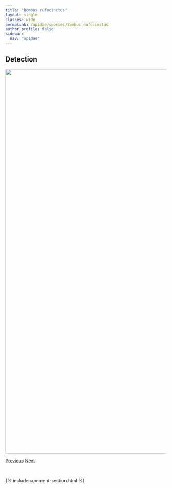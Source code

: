 ```yaml
---
title: "Bombus rufocinctus"
layout: single
classes: wide
permalink: /apidae/species/Bombus rufocinctus
author_profile: false
sidebar:
  nav: "apidae"
---
```


<h2>Detection</h2>

<a href="/ANBC/assets/figures/species/Bombus rufocinctus/range-map.png">
<img src="/ANBC/assets/figures/species/Bombus rufocinctus/range-map.png" height = "1200" width = "800">
</a>

<a href="/profiles/species/Bombus polaris" class="pagination--pager" title="PreviousName">Previous</a> <a href="/profiles/species/Bombus sandersoni" class="pagination--pager" title="NextName">Next</a>

<p>&nbsp;</p>

{% include comment-section.html %}
